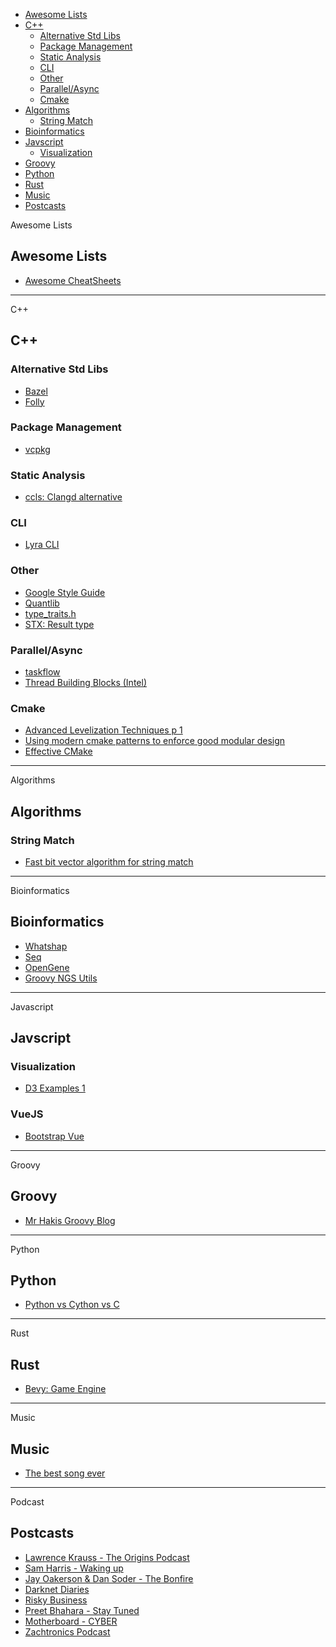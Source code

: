 <!-- vscode-markdown-toc -->
* [Awesome Lists](#AwesomeLists)
* [C++](#C)
	* [Alternative Std Libs](#AlternativeStdLibs)
	* [Package Management](#PackageManagement)
	* [Static Analysis](#StaticAnalysis)
	* [CLI](#CLI)
	* [Other](#Other)
	* [Parallel/Async](#ParallelAsync)
	* [Cmake](#Cmake)
* [Algorithms](#Algorithms)
	* [String Match](#StringMatch)
* [Bioinformatics](#Bioinformatics)
* [Javscript](#Javscript)
	* [Visualization](#Visualization)
* [Groovy](#Groovy)
* [Python](#Python)
* [Rust](#Rust)
* [Music](#Music)
* [Postcasts](#Postcasts)

<!-- vscode-markdown-toc-config
	numbering=false
	autoSave=true
	/vscode-markdown-toc-config -->
<!-- /vscode-markdown-toc -->


<b-alert show variant="primary">Awesome Lists</b-alert>

## <a name='AwesomeLists'></a>Awesome Lists
- [Awesome CheatSheets](https://github.com/detailyang/awesome-cheatsheet#platforms)

-----------------------------------------------------------

<b-alert show variant="secondary">C++</b-alert>

## <a name='C'></a>C++


### <a name='AlternativeStdLibs'></a>Alternative Std Libs
- [Bazel](https://docs.bazel.build/versions/master/tutorial/cpp.html)
- [Folly](https://github.com/facebook/folly)

### <a name='PackageManagement'></a>Package Management
- [vcpkg](https://docs.microsoft.com/en-us/cpp/build/vcpkg?view=vs-2019)

### <a name='StaticAnalysis'></a>Static Analysis
- [ccls: Clangd alternative](https://github.com/MaskRay/ccls)

### <a name='CLI'></a>CLI
- [Lyra CLI](https://bfgroup.github.io/Lyra/lyra.html)

### <a name='Other'></a>Other
- [Google Style Guide](https://google.github.io/styleguide/cppguide.html#Designated_initializers)
- [Quantlib](https://www.quantlib.org/docs.shtml)
- [type_traits.h](https://en.cppreference.com/w/cpp/header/type_traits)
- [STX: Result type](https://github.com/lamarrr/STX)

### <a name='ParallelAsync'></a>Parallel/Async 
- [taskflow](https://github.com/taskflow/taskflow)
- [Thread Building Blocks (Intel)](https://github.com/oneapi-src/oneTBB)

### <a name='Cmake'></a>Cmake
- [Advanced Levelization Techniques p 1](https://www.youtube.com/watch?v=QjFpKJ8Xx78)
- [Using modern cmake patterns to enforce good modular design](https://www.youtube.com/watch?v=eC9-iRN2b04)
- [Effective CMake](https://www.youtube.com/watch?v=bsXLMQ6WgIk)


-----------------------------------------------------------

<b-alert show variant="success">Algorithms</b-alert>

## <a name='Algorithms'></a>Algorithms 

### <a name='StringMatch'></a>String Match
- [Fast bit vector algorithm for string match](http://www.gersteinlab.org/courses/452/09-spring/pdf/Myers.pdf)

-----------------------------------------------------------

  <b-alert show variant="danger">Bioinformatics</b-alert>


## <a name='Bioinformatics'></a>Bioinformatics 
- [Whatshap](https://whatshap.readthedocs.io/en/latest/develop.html)
- [Seq](https://docs.seq-lang.org/)
- [OpenGene](https://github.com/OpenGene)
- [Groovy NGS Utils](https://github.com/ssadedin/groovy-ngs-utils)

-----------------------------------------------------------

<b-alert show variant="warning">Javascript</b-alert>

## <a name='Javscript'></a>Javscript
### <a name='Visualization'></a>Visualization
- [D3 Examples 1](https://bl.ocks.org/mbostock)

### VueJS
- [Bootstrap Vue](https://bootstrap-vue.org/docs/components)

-----------------------------------------------------------

<b-alert show variant="info">Groovy</b-alert>

## <a name='Groovy'></a>Groovy
- [Mr Hakis Groovy Blog](https://blog.mrhaki.com/)

-----------------------------------------------------------

<b-alert show variant="light">Python</b-alert>

## <a name='Python'></a>Python
- [Python vs Cython vs C](https://notes-on-cython.readthedocs.io/en/latest/std_dev.html)


-----------------------------------------------------------

 <b-alert show variant="dark">Rust</b-alert>


## <a name='Rust'></a>Rust
- [Bevy: Game Engine](https://bevyengine.org/learn/book/introduction/)

-----------------------------------------------------------

<b-alert show variant="primary">Music</b-alert>

## <a name='Music'></a>Music
- [The best song ever](https://www.youtube.com/watch?v=7lhJ0LZtv3w&feature=youtu.be)

-----------------------------------------------------------

 <b-alert show variant="secondary">Podcast</b-alert>

## <a name='Postcasts'></a>Postcasts
- [Lawrence Krauss - The Origins Podcast](https://www.youtube.com/channel/UCdXsq_0BeYE5OHnrKuFGhHA)
- [Sam Harris - Waking up](https://wakingup.com/)
- [Jay Oakerson & Dan Soder - The Bonfire](http://www.cc.com/shows/bonfire)
- [Darknet Diaries](https://darknetdiaries.com/)
- [Risky Business](https://risky.biz/)
- [Preet Bhahara - Stay Tuned](https://cafe.com/stay-tuned-podcast/)
- [Motherboard - CYBER](https://play.acast.com/s/cyber)
- [Zachtronics Podcast](http://www.zachtronics.com/podcast/)